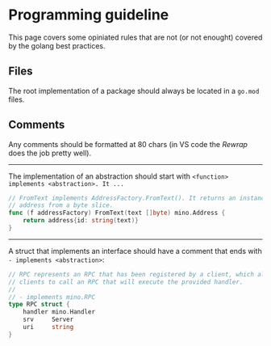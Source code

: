 # Programming guideline

This page covers some opiniated rules that are not (or not enought) covered by
the golang best practices.

## Files

The root implementation of a package should always be located in a `go.mod`
files.

## Comments

Any comments should be formatted at 80 chars (in VS code the *Rewrap* does the
job pretty well).

---

The implementation of an abstraction should start with `<function> implements <abstraction>. It ...`

```go
// FromText implements AddressFactory.FromText(). It returns an instance of an
// address from a byte slice.
func (f addressFactory) FromText(text []byte) mino.Address {
	return address{id: string(text)}
}
```

---

A struct that implements an interface should have a comment that ends with `- implements <abstraction>`:

```go
// RPC represents an RPC that has been registered by a client, which allows
// clients to call an RPC that will execute the provided handler.
//
// - implements mino.RPC
type RPC struct {
	handler mino.Handler
	srv     Server
	uri     string
}
```